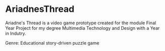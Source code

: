# AriadnesThread
Ariadne's Thread is a video game prototype created for the module Final Year Project for my degree Multimedia Technology and Design with a Year in Indutry.

Genre: Educational story-driven puzzle game
